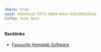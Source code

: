 ```yaml
---
share: true
uuid: 0eb42ea2-55f2-46b9-94ea-62534491d2ae
title: Yuno Host
---
```

#### Backlinks

* [Favourite Homelab Software](/21b9d9f0-fde9-4189-83b6-72102becce04)